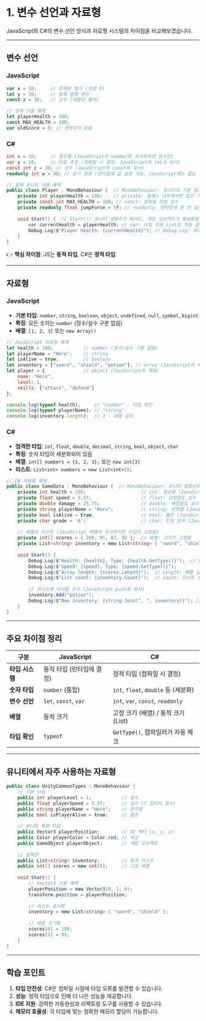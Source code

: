 # 1. 변수 선언과 자료형

JavaScript와 C#의 변수 선언 방식과 자료형 시스템의 차이점을 비교해보겠습니다.

---

## 변수 선언

### JavaScript
```javascript
var x = 10;     // 오래된 방식 (권장 X)
let y = 20;     // 블록 범위 변수
const z = 30;   // 상수 (재할당 불가)

// 실제 사용 예제
let playerHealth = 100;
const MAX_HEALTH = 100;
var oldScore = 0; // 권장하지 않음
```

### C#
```csharp
int x = 10;     // 정수형 (JavaScript의 number와 유사하지만 정수만)
var y = 20;     // 타입 추론 (컴파일 시 결정, JavaScript의 let과 유사)
const int z = 30; // 상수 (JavaScript의 const와 유사)
readonly int w = 40; // 읽기 전용 (런타임에 값 설정 가능, JavaScript에는 없는 개념)

// 실제 유니티 사용 예제
public class Player : MonoBehaviour {  // MonoBehaviour: 유니티의 기본 컴포넌트 클래스
    private int playerHealth = 100;    // private: 클래스 내부에서만 접근 가능 (JavaScript의 #과 유사)
    private const int MAX_HEALTH = 100; // const: 컴파일 타임 상수
    private readonly float jumpForce = 5f; // readonly: 런타임에 한 번 설정 후 변경 불가
    
    void Start() {  // Start(): 유니티 생명주기 메서드, 게임 오브젝트가 활성화될 때 실행
        var currentHealth = playerHealth; // var: 타입 추론 (int로 자동 결정됨)
        Debug.Log($"Player health: {currentHealth}"); // Debug.Log: 유니티 콘솔 출력 (console.log와 유사)
    }
}
```

👉 **핵심 차이점**: JS는 **동적 타입**, C#은 **정적 타입**

---

## 자료형

### JavaScript
- **기본 타입**: `number`, `string`, `boolean`, `object`, `undefined`, `null`, `symbol`, `bigint`
- **특징**: 모든 숫자는 `number` (정수/실수 구분 없음)
- **배열**: `[1, 2, 3]` 또는 `new Array()`

```javascript
// JavaScript 자료형 예제
let health = 100;           // number (정수/실수 구분 없음)
let playerName = "Hero";    // string
let isAlive = true;         // boolean
let inventory = ["sword", "shield", "potion"]; // array (JavaScript의 배열)
let player = {              // object (JavaScript의 객체)
    name: "Hero",
    level: 1,
    skills: ["attack", "defend"]
};

console.log(typeof health);     // "number" - 타입 확인
console.log(typeof playerName); // "string"
console.log(inventory.length);  // 3 - 배열 길이
```

### C#
- **엄격한 타입**: `int`, `float`, `double`, `decimal`, `string`, `bool`, `object`, `char`
- **특징**: 숫자 타입이 세분화되어 있음
- **배열**: `int[] numbers = {1, 2, 3};` 또는 `new int[3]`
- **리스트**: `List<int> numbers = new List<int>();`

```csharp
// C# 자료형 예제
public class GameData : MonoBehaviour {  // MonoBehaviour: 유니티 컴포넌트 상속
    private int health = 100;                    // int: 정수형 (JavaScript number의 정수 부분)
    private float speed = 5.5f;                  // float: 단정밀도 실수 (f 접미사 필수)
    private double damage = 25.75;               // double: 배정밀도 실수 (더 정확한 소수점)
    private string playerName = "Hero";          // string: 문자열 (JavaScript string과 유사)
    private bool isAlive = true;                 // bool: 불린 (JavaScript boolean과 유사)
    private char grade = 'A';                    // char: 단일 문자 (JavaScript에는 없음)
    
    // 배열과 리스트 (JavaScript 배열과 유사하지만 타입이 고정됨)
    private int[] scores = { 100, 95, 87, 92 };  // 배열: 크기가 고정됨
    private List<string> inventory = new List<string> { "sword", "shield" }; // List: 크기가 동적
    
    void Start() {
        Debug.Log($"Health: {health}, Type: {health.GetType()}");  // GetType(): 타입 정보 반환
        Debug.Log($"Speed: {speed}, Type: {speed.GetType()}");
        Debug.Log($"Array length: {scores.Length}");  // Length: 배열 길이 (JavaScript length와 유사)
        Debug.Log($"List count: {inventory.Count}");  // Count: 리스트 요소 개수
        
        // 리스트에 아이템 추가 (JavaScript push와 유사)
        inventory.Add("potion");
        Debug.Log($"New inventory: {string.Join(", ", inventory)}"); // string.Join: 배열을 문자열로 결합
    }
}
```

---

## 주요 차이점 정리

| 구분 | JavaScript | C# |
|------|------------|----|
| **타입 시스템** | 동적 타입 (런타임에 결정) | 정적 타입 (컴파일 시 결정) |
| **숫자 타입** | `number` (통합) | `int`, `float`, `double` 등 (세분화) |
| **변수 선언** | `let`, `const`, `var` | `int`, `var`, `const`, `readonly` |
| **배열** | 동적 크기 | 고정 크기 (배열) / 동적 크기 (List) |
| **타입 확인** | `typeof` | `GetType()`, 컴파일러가 자동 체크 |

---

## 유니티에서 자주 사용하는 자료형

```csharp
public class UnityCommonTypes : MonoBehaviour {
    // 기본 타입
    public int playerLevel = 1;           // 정수
    public float playerSpeed = 5.5f;      // 실수 (f 접미사 필수)
    public string playerName = "Hero";    // 문자열
    public bool isPlayerAlive = true;     // 불린
    
    // 유니티 특화 타입
    public Vector3 playerPosition;        // 3D 벡터 (x, y, z)
    public Color playerColor = Color.red; // 색상
    public GameObject playerObject;       // 게임 오브젝트
    
    // 컬렉션
    public List<string> inventory;        // 동적 리스트
    public int[] scores = new int[5];     // 고정 배열
    
    void Start() {
        // Vector3 사용 예제
        playerPosition = new Vector3(0, 1, 0);
        transform.position = playerPosition;
        
        // 리스트 초기화
        inventory = new List<string> { "sword", "shield" };
        
        // 배열 초기화
        scores[0] = 100;
        scores[1] = 95;
    }
}
```

---

## 학습 포인트

1. **타입 안전성**: C#은 컴파일 시점에 타입 오류를 발견할 수 있습니다.
2. **성능**: 정적 타입으로 인해 더 나은 성능을 제공합니다.
3. **IDE 지원**: 강력한 자동완성과 리팩토링 도구를 사용할 수 있습니다.
4. **메모리 효율성**: 각 타입에 맞는 정확한 메모리 할당이 가능합니다.
